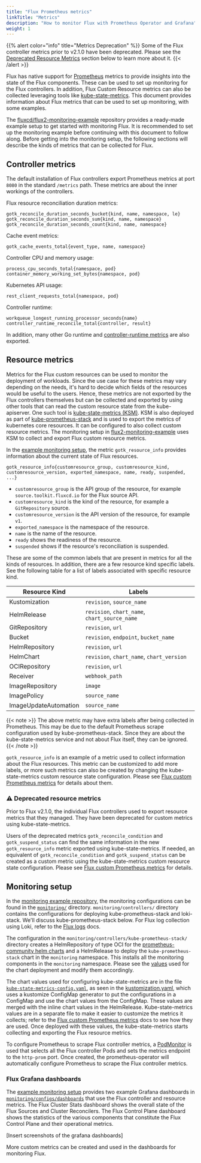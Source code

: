 ```yaml
---
title: "Flux Prometheus metrics"
linkTitle: "Metrics"
description: "How to monitor Flux with Prometheus Operator and Grafana"
weight: 1
---
```


{{% alert color="info" title="Metrics Deprecation" %}}
Some of the Flux controller metrics prior to v2.1.0 have been deprecated. Please
see the [Deprecated Resource Metrics](#-deprecated-resource-metrics)
section below to learn more about it.
{{< /alert >}}

Flux has native support for [Prometheus][prometheus] metrics to provide insights
into the state of the Flux components. These can be used to set up monitoring
for the Flux controllers. In addition, Flux Custom Resource metrics can also
be collected leveraging tools like [kube-state-metrics][kube-state-metrics].
This document provides information about Flux metrics that can be used to set up
monitoring, with some examples.

The [fluxcd/flux2-monitoring-example][monitoring-example-repo] repository
provides a ready-made example setup to get started with monitoring Flux. It is
recommended to set up the monitoring example before continuing with this
document to follow along. Before getting into the monitoring setup, the
following sections will describe the kinds of metrics that can be collected for
Flux.

## Controller metrics

The default installation of Flux controllers export Prometheus metrics at
port `8080` in the standard `/metrics` path. These metrics are about the inner
workings of the controllers.

Flux resource reconciliation duration metrics:

```
gotk_reconcile_duration_seconds_bucket{kind, name, namespace, le}
gotk_reconcile_duration_seconds_sum{kind, name, namespace}
gotk_reconcile_duration_seconds_count{kind, name, namespace}
```

Cache event metrics:

```
gotk_cache_events_total{event_type, name, namespace}
```

Controller CPU and memory usage:

```
process_cpu_seconds_total{namespace, pod}
container_memory_working_set_bytes{namespace, pod}
```

Kubernetes API usage:

```
rest_client_requests_total{namespace, pod}
```

Controller runtime:

```
workqueue_longest_running_processor_seconds{name}
controller_runtime_reconcile_total{controller, result}
```

In addition, many other Go runtime and [controller-runtime
metrics][controller-runtime-metrics] are also exported.

## Resource metrics

Metrics for the Flux custom resources can be used to monitor the deployment of
workloads. Since the use case for these metrics may vary depending on the
needs, it's hard to decide which fields of the resources would be useful to the
users. Hence, these metrics are not exported by the Flux controllers themselves
but can be collected and exported by using other tools that can read the custom
resource state from the kube-apiserver. One such tool is [kube-state-metrics
(KSM)][kube-state-metrics]. KSM is also deployed as part of
[kube-prometheus-stack][kube-prometheus-stack] and is used to export the metrics
of kubernetes core resources. It can be configured to also collect custom
resource metrics. The monitoring setup in
[flux2-monitoring-example][monitoring-example-repo] uses KSM to collect and 
export Flux custom resource metrics. 

In the [example monitoring setup][monitoring-example-repo], the metric
`gotk_resource_info` provides information about the current state of Flux
resources.

```
gotk_resource_info{customresource_group, customresource_kind, customresource_version, exported_namespace, name, ready, suspended, ...}
```

- `customresource_group` is the API group of the resource, for example
  `source.toolkit.fluxcd.io` for the Flux source API.
- `customresource_kind` is the kind of the resource, for example a
  `GitRepository` source.
- `customresource_version` is the API version of the resource, for example `v1`.
- `exported_namespace` is the namespace of the resource.
- `name` is the name of the resource.
- `ready` shows the readiness of the resource.
- `suspended` shows if the resource's reconciliation is suspended.

These are some of the common labels that are present in metrics for all the
kinds of resources. In addition, there are a few resource kind specific labels.
See the following table for a list of labels associated with specific resource
kind.

| Resource Kind         | Labels                                        |
| ---                   | ---                                           |
| Kustomization         | `revision`, `source_name`                     |
| HelmRelease           | `revision`, `chart_name`, `chart_source_name` |
| GitRepository         | `revision`, `url`                             |
| Bucket                | `revision`, `endpoint`, `bucket_name`         |
| HelmRepository        | `revision`, `url`                             |
| HelmChart             | `revision`, `chart_name`, `chart_version`     |
| OCIRepository         | `revision`, `url`                             |
| Receiver              | `webhook_path`                                |
| ImageRepository       | `image`                                       |
| ImagePolicy           | `source_name`                                 |
| ImageUpdateAutomation | `source_name`                                 |

{{< note >}}
The above metric may have extra labels after being collected in Prometheus. This
may be due to the default Prometheus scrape configuration used by
kube-prometheus-stack. Since they are about the kube-state-metrics service and
not about Flux itself, they can be ignored.
{{< /note >}}

`gotk_resource_info` is an example of a metric used to collect information about
the Flux resources. This metric can be customized to add more labels, or more
such metrics can also be created by changing the kube-state-metrics custom
resource state configuration. Please see [Flux custom Prometheus
metrics][custom-metrics] for details about them.

### :warning: Deprecated resource metrics

Prior to Flux v2.1.0, the individual Flux controllers used to export resource
metrics that they managed. They have been deprecated for custom metrics using
kube-state-metrics.

Users of the deprecated metrics `gotk_reconcile_condition` and
`gotk_suspend_status` can find the same information in the new
`gotk_resource_info` metric exported using kube-state-metrics. If needed, an
equivalent of `gotk_reconcile_condition` and `gotk_suspend_status` can be
created as a custom metric using the kube-state-metrics custom resource state
configuration. Please see [Flux custom Prometheus
metrics][custom-metrics] for details.

## Monitoring setup

In the [monitoring example repository][monitoring-example-repo], the monitoring configurations can be found in the
[`monitoring/`](https://github.com/fluxcd/flux2-monitoring-example/tree/main/monitoring)
directory. `monitoring/controllers/` directory contains the configurations for
deploying kube-prometheus-stack and loki-stack. We'll discuss
kube-prometheus-stack below. For Flux log collection using Loki, refer to the
[Flux logs](/flux/monitoring/logs/) docs.

The configuration in the `monitoring/controllers/kube-prometheus-stack/`
directory creates a HelmRepository of type OCI for the [prometheus-community
helm charts](https://github.com/prometheus-community/helm-charts) and a
HelmRelease to deploy the `kube-prometheus-stack` chart in the `monitoring`
namespace. This installs all the monitoring components in the `monitoring`
namespace. Please see the 
[values](https://github.com/fluxcd/flux2-monitoring-example/blob/main/monitoring/controllers/kube-prometheus-stack/release.yaml)
used for the chart deployment and modify them accordingly.

The chart values used for configuring kube-state-metrics are in the file
[`kube-state-metrics-config.yaml`](https://github.com/fluxcd/flux2-monitoring-example/blob/main/monitoring/controllers/kube-prometheus-stack/kube-state-metrics-config.yaml),
as seen in the
[kustomization.yaml](https://github.com/fluxcd/flux2-monitoring-example/blob/main/monitoring/controllers/kube-prometheus-stack/kustomization.yaml),
which uses a kustomize ConfigMap generator to put the configurations in a
ConfigMap and use the chart values from the ConfigMap.
These values are merged with the inline chart values in the HelmRelease.
Kube-state-metrics values are in a separate file to make it easier to customize
the metrics it collects; refer to the [Flux custom Prometheus
metrics][custom-metrics] docs to see how they are used. Once
deployed with these values, the kube-state-metrics starts collecting and
exporting the Flux resource metrics.

To configure Prometheus to scrape Flux controller metrics, a
[PodMonitor](https://github.com/fluxcd/flux2-monitoring-example/blob/main/monitoring/configs/podmonitor.yaml)
is used that selects all the Flux controller Pods and sets the metrics endpoint
to the `http-prom` port. Once created, the prometheus-operator will
automatically configure Prometheus to scrape the Flux controller metrics.

### Flux Grafana dashboards

The [example monitoring setup][monitoring-example-repo] provides two example
Grafana dashboards in
[`monitoring/configs/dashboards`](https://github.com/fluxcd/flux2-monitoring-example/tree/main/monitoring/configs/dashboards)
that use the Flux controller and resource metrics. The Flux Cluster Stats
dashboard shows the overall state of the Flux Sources and Cluster Reconcilers.
The Flux Control Plane dashboard shows the statistics of the various components
that constitute the Flux Control Plane and their operational metrics.

[Insert screenshots of the grafana dashboards]

More custom metrics can be created and used in the dashboards for monitoring
Flux.


[kube-state-metrics]: https://github.com/kubernetes/kube-state-metrics
[prometheus]: https://prometheus.io/
[monitoring-example-repo]: https://github.com/fluxcd/flux2-monitoring-example
[kube-prometheus-stack]: https://github.com/prometheus-operator/kube-prometheus
[controller-runtime-metrics]: https://book.kubebuilder.io/reference/metrics-reference
[custom-metrics]: /flux/monitoring/custom-metrics/
